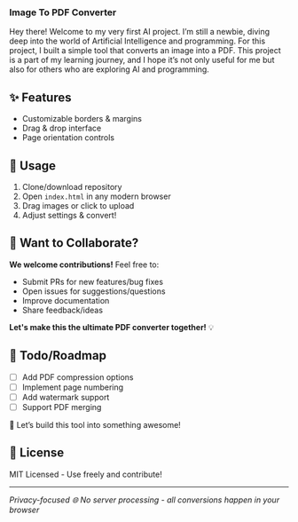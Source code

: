 
### Image To PDF Converter


Hey there! Welcome to my very first AI project. 
I’m still a newbie, diving deep into the world of Artificial Intelligence and programming. 
For this project, I built a simple tool that converts an image into a PDF.
This project is a part of my learning journey, and I hope it’s not only useful 
for me but also for others who are exploring AI and programming. 


## ✨ Features
- Customizable borders & margins 
- Drag & drop interface
- Page orientation controls

## 🚀 Usage
1. Clone/download repository
2. Open `index.html` in any modern browser
3. Drag images or click to upload
4. Adjust settings & convert!

## 🤝 Want to Collaborate?
**We welcome contributions!** Feel free to:
- Submit PRs for new features/bug fixes
- Open issues for suggestions/questions
- Improve documentation
- Share feedback/ideas

**Let's make this the ultimate PDF converter together!** 💡

## 📝 Todo/Roadmap
- [ ] Add PDF compression options
- [ ] Implement page numbering
- [ ] Add watermark support
- [ ] Support PDF merging

🚀 Let’s build this tool into something awesome!

## 📜 License
MIT Licensed - Use freely and contribute!

---

*Privacy-focused 🌐 No server processing - all conversions happen in your browser*



